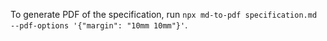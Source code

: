 To generate PDF of the specification, run
`npx md-to-pdf specification.md --pdf-options '{"margin": "10mm 10mm"}'`.

